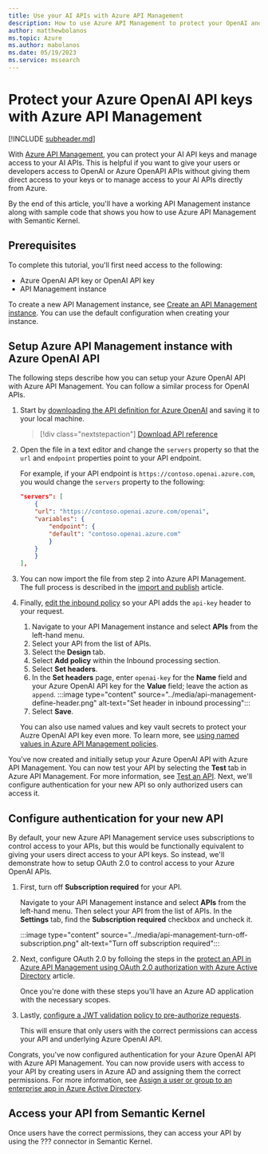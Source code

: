 ```yaml
---
title: Use your AI APIs with Azure API Management
description: How to use Azure API Management to protect your OpenAI and Azure OpenAI API keys.
author: matthewbolanos
ms.topic: Azure
ms.author: mabolanos
ms.date: 05/19/2023
ms.service: mssearch
---
```


# Protect your Azure OpenAI API keys with Azure API Management

[!INCLUDE [subheader.md](../includes/pat_large.md)]

With [Azure API Management](https://learn.microsoft.com/en-us/azure/api-management/api-management-key-concepts), you can protect your AI API keys and manage access to your AI APIs. This is helpful if you want to give your users or developers access to OpenAI or Azure OpenAPI APIs without giving them direct access to your keys or to manage access to your AI APIs directly from Azure.

By the end of this article, you'll have a working API Management instance along with sample code that shows you how to use Azure API Management with Semantic Kernel.

## Prerequisites
To complete this tutorial, you'll first need access to the following:
- Azure OpenAI API key or OpenAI API key
- API Management instance

To create a new API Management instance, see [Create an API Management instance](/azure/api-management/get-started-create-service-instance). You can use the default configuration when creating your instance.

## Setup Azure API Management instance with Azure OpenAI API
The following steps describe how you can setup your Azure OpenAI API with Azure API Management. You can follow a similar process for OpenAI APIs.

1. Start by [downloading the API definition for Azure OpenAI](https://raw.githubusercontent.com/Azure/azure-rest-api-specs/main/specification/cognitiveservices/data-plane/AzureOpenAI/inference/preview/2023-03-15-preview/inference.json) and saving it to your local machine.

    > [!div class="nextstepaction"]
    > [Download API reference](https://raw.githubusercontent.com/Azure/azure-rest-api-specs/main/specification/cognitiveservices/data-plane/AzureOpenAI/inference/preview/2023-03-15-preview/inference.json)

2. Open the file in a text editor and change the `servers` property so that the `url` and `endpoint` properties point to your API endpoint.

    For example, if your API endpoint is `https://contoso.openai.azure.com`, you would change the `servers` property to the following:

    ```json
    "servers": [
        {
        "url": "https://contoso.openai.azure.com/openai",
        "variables": {
            "endpoint": {
            "default": "contoso.openai.azure.com"
            }
        }
        }
    ],
    ```

3. You can now import the file from step 2 into Azure API Management. The full process is described in the [import and publish](/azure/api-management/import-and-publish) article.

4. Finally, [edit the inbound policy](/azure/api-management/set-edit-policies) so your API adds the `api-key` header to your request.
    1. Navigate to your API Management instance and select **APIs** from the left-hand menu.
    2. Select your API from the list of APIs.
    3. Select the **Design** tab.
    4. Select **Add policy** within the Inbound processing section.
    5. Select **Set headers**.
    6. In the **Set headers** page, enter `openai-key` for the **Name** field and your Azure OpenAI API key for the **Value** field; leave the action as `append`.
        :::image type="content" source="../media/api-management-define-header.png" alt-text="Set header in inbound processing":::
    7. Select **Save**.

    You can also use named values and key vault secrets to protect your Auzre OpenAI API key even more. To learn more, see [using named values in Azure API Management policies](azure/api-management/api-management-howto-properties). 

You've now created and initially setup your Azure OpenAI API with Azure API Management.  You can now test your API by selecting the **Test** tab in Azure API Management. For more information, see [Test an API](/azure/api-management/import-and-publish#test-the-new-api-in-the-azure-portal). Next, we'll configure authentication for your new API so only authorized users can access it.
    

## Configure authentication for your new API
By default, your new Azure API Management service uses subscriptions to control access to your APIs, but this would be functionally equivalent to giving your users direct access to your API keys. So instead, we'll demonstrate how to setup OAuth 2.0 to control access to your Azure OpenAI APIs.

1. First, turn off **Subscription required** for your API.

    Navigate to your API Management instance and select **APIs** from the left-hand menu. Then select your API from the list of APIs. In the **Settings** tab, find the **Subscription required** checkbox and uncheck it.

    :::image type="content" source="../media/api-management-turn-off-subscription.png" alt-text="Turn off subscription required":::

2. Next, configure OAuth 2.0 by folloing the steps in the [protect an API in Azure API Management using OAuth 2.0 authorization with Azure Active Directory](/azure/api-management/api-management-howto-protect-backend-with-aad#register-an-application-in-azure-ad-to-represent-the-api) article.

    Once you're done with these steps you'll have an Azure AD application with the necessary scopes.

3. Lastly, [configure a JWT validation policy to pre-authorize requests](/azure/api-management/api-management-howto-protect-backend-with-aad#configure-a-jwt-validation-policy-to-pre-authorize-requests).

    This will ensure that only users with the correct permissions can access your API and underlying Azure OpenAI API. 

Congrats, you've now configured authentication for your Azure OpenAI API with Azure API Management. You can now provide users with access to your API by creating users in Azure AD and assigning them the correct permissions. For more information, see [Assign a user or group to an enterprise app in Azure Active Directory](/azure/active-directory/manage-apps/assign-user-or-group-access-portal).

## Access your API from Semantic Kernel

Once users have the correct permissions, they can access your API by using the ??? connector in Semantic Kernel.